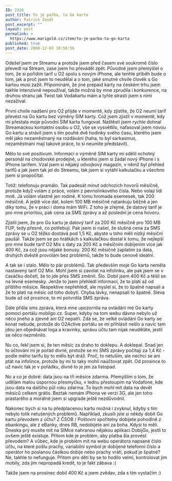 ```yaml
---
ID: 2316
post_title: To je pařba, ta Go karta
author: Patrick Zandl
post_excerpt: ""
layout: post
permalink: >
  https://www.marigold.cz/item/to-je-parba-ta-go-karta
published: true
post_date: 2008-12-03 10:56:56
---
```

Odešel jsem ze Streamu a protože jsem před časem své soukromé číslo převedl na Stream, zase jsem ho převáděl zpět. Původně jsem přemýšlel o tom, že si pořídím tarif u O2 spolu s novým iPhone, ale tenhle příběh bude o tom, jak a proč jsem to neudělal a o tom, jaké smutné chvíle člověk s Go kartou musí zažít. Připomínám, že jiné prepaid karty na českém trhu jsem takhle intenzivně nepoužíval, takže možná by mne zprudila i konkurence, na druhou stranu jak Twist tak Vodakartu mám a tyhle strasti jsem s nimi nezažíval. 

První chvíle nadšení pro O2 přijde v momentě, kdy zjistíte, že O2 neumí tarif převést na Go kartu bez výměny SIM karty. Což jsem zjistil v momentě, kdy mi přestala moje původní SIM karta fungovat. Naštěstí jsem rychle dohnal Streamáckou kontaktní osobu u O2, vše se vysvětlilo, nafasoval jsem novou Go kartu a strávil jsem s tím pouhé dvě hodinky svého času, kterého jsem měl jako nezaměstnaný na rozdávání (haha, to byl sarkasmus, nezaměstnaní mají takové práce, to si neumíte představit).

Mělo to své positivum. Informaci o výměně SIM karty mi sdělil ochotný personál na chodovské prodejně, u kterého jsem si žádal nový iPhone i s iPhone tarifem. Vzal jsem si nějaký odvojkový magazín, v němž byl přehled tarifů a jak jsem tak jel do Streamu, tak jsem si vytáhl kalkulačku a všechno jsem si propočítal. 

Totiž: telefonuju pramálo. Tak padesát minut odchozích hovorů měsíčně, protože když volám z práce, volám z pevnolinkového čísla. Nebo volají lidi mně. Já volám vlastně jen rodině. K tomu hromada esemesek, tak 200 měsíčně. A ještě více dat, kolem 100 MB měsíčně natankuju běžně a jen díky tomu, že v práci i doma mám WiFi. Z toho je zřejmé, že datový tarif je pro mne prioritou, pak cena za SMS zprávy a až poslední je cena hovoru. 

Zjistil jsem, že pro Go kartu je datový tarif za 200 Kč měsíčně pro 100 MB FUP, tedy přesně, co potřebuji. Pak jsem si našel, že slušná cena za SMS zprávy se u O2 těžko dostává pod 1,5 Kč, abyste u toho měli nízký měsíční paušál. Takže jsem se po hrátkách s kalkulačkou dostal k tomu, že nejlepší pro mne bude tarif O2 Mix s daty za 200 Kč a měsíčním dobíjením více jak 400 Kč, za což jsou nějaké bonusy. 200 Kč měsíčně zaplatím za data, druhých dvěstě provolám bez problémů, takže to bude cenově ideální.

A tak se i stalo. Mělo to pár problémů. Tak především moje Go karta neměla nastavený tarif O2 Mix. Mohl jsem si zavolat na infolinku, ale pak jsem se v časáčku dočetl, že to jde přes SMS změnit. Šlo. Dobil jsem 400 Kč a těšil se na levné esemesky. Jenže to jsem přehlédl informaci, že to platí až od příštího měsíce. Respektive nepřehlédl, ale myslel si, že to špatně napsali a že to platí na měsíc od toho dobytí. Chyba lávky, nenapsali to špatně. Sleva bude až od prosince, to mi potvrdila SMS zpráva. 

Dále přišla sms zpráva, která mne upozornila na ovládání mé Go karty pomocí portálu mobilgo.cz. Super, kdyby na tom webu dávno nebylo už něco jiného a zjevně ani O2 nepatří. Zdá se, že velké ovládání Go karty se konat nebude, protože do O2Active portálu se mi přihlásit nešlo a navíc tam jdou jen objednávat loga a kravinky, správu účtu tam nijak neuděláte, jestli se něco nezměnilo.

Nu co, řekl jsem si, že ten měsíc za draho to doklepu. A doklepal. Snad jen to účtování mi je pořád divné, protože se mi SMS zprávy počítají za 1,4 Kč - podle mého tarifu by to mělo být dráž. Proč, to netuším, ale nechci se ani ptát na infolince, protože by mi to taky mohli naúčtovat zpět. Od prosince to už navíc tak je v pořádku, divné to je jen za listopad. 

No a co je dobré: data jsou na tři měsíce zdarma. Přemýšlím o tom, že udělám malou úspornou přesmyčku, v lednu přestoupím na Vodafone, kde jsou data na dalšího půl roku zdarma. To bych mohl mít data na devět měsíců celkem grátis. Beztak nemám iPhona ve verzi 3G, ale jen toho prastarého a morálně jsem si upgrade ještě nezdůvodnil.

Nakonec bych si na tu předplacenou kartu možná i zvyknul, kdyby s tím nebylo tolik netušených problémů. Například, zkusili jste si někdy dobít Go kartu převodem z účtu? Z ČSOB / Poštovní spořitelny dobijete pohodlně z ebankingu, ale z eBanky, dnes RB, nedobijete ani za boha. Kdysi to měli. Dneska prý musíte mít na SIMce nahranou nějakou aplikaci DobijGo, jestli to ovšem ještě existuje. Přitom kde je problém, aby platba šla provést převodem? A vůbec, kde je problém mít na webu operátora napsané číslo účtu, na které pošlu prachy, variabilní symbol je dobíjené telefonní číslo a operátor ho poslanou částkou dobije nebo prachy vrátí, pokud je špatné? Ne, takhle to nefunguje. Přitom pro děti by se to hodilo velmi, kontrolovat jim mobily, zda jim nepropadá kredit, to je fakt zábava :(

Takže jsem na prosinec dobil 400 Kč a jsem zvědav, zda s tím vystačím :)